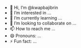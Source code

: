 - 👋 Hi, I’m @kwapbajibrin
- 👀 I’m interested in ...
- 🌱 I’m currently learning ...
- 💞️ I’m looking to collaborate on ...
- 📫 How to reach me ...
- 😄 Pronouns: ...
- ⚡ Fun fact: ...

<!---
kwapbajibrin/kwapbajibrin is a ✨ special ✨ repository because its `README.md` (this file) appears on your GitHub profile.
You can click the Preview link to take a look at your changes.
--->
